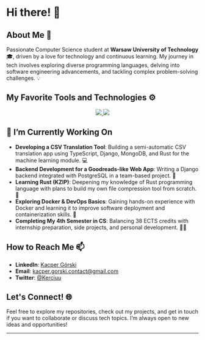 # Hi there! 👋

## About Me 🌟

Passionate Computer Science student at **Warsaw University of Technology** 🎓, driven by a love for technology and continuous learning. My journey in tech involves exploring diverse programming languages, delving into software engineering advancements, and tackling complex problem-solving challenges. 💡

## My Favorite Tools and Technologies ⚙️

<p align="center">
  <a href="https://skillicons.dev">
    <img src="https://skillicons.dev/icons?i=c,cpp,java,py,js,ts,rust,html,css" />
    <img src="https://skillicons.dev/icons?i=react,django,nodejs,spring,mysql,postgres,docker,git" />
  </a>
</p>

## 🔭 I’m Currently Working On

- **Developing a CSV Translation Tool**: Building a semi-automatic CSV translation app using TypeScript, Django, MongoDB, and Rust for the machine learning module. 💻
- **Backend Development for a Goodreads-like Web App**: Writing a Django backend integrated with PostgreSQL in a team-based project. 🧠
- **Learning Rust (KZIP)**: Deepening my knowledge of Rust programming language with plans to build my own file compression tool from scratch. 🧠
- **Exploring Docker & DevOps Basics**: Gaining hands-on experience with Docker and learning it to improve software deployment and containerization skills. 🚢
- **Completing My 4th Semester in CS**: Balancing 38 ECTS credits with internship preparation, side projects, and personal development. 💪🏻

## How to Reach Me 📫

- **LinkedIn**: [Kacper Górski](https://www.linkedin.com/in/kacper-gorski-se/)
- **Email**: [kacper.gorski.contact@gmail.com](mailto:kacper.gorski.contact@gmail.com)
- **Twitter**: [@Kerciuu](https://twitter.com/Kerciuu)

## Let's Connect! 🌐

Feel free to explore my repositories, check out my projects, and get in touch if you want to collaborate or discuss tech topics. I’m always open to new ideas and opportunities!

---
